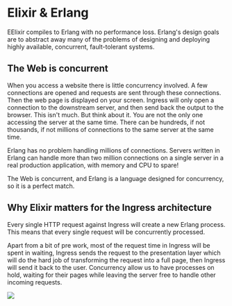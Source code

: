 # Elixir & Erlang

EElixir compiles to Erlang with no performance loss. Erlang's design goals are to abstract away many of the problems of designing and deploying highly available, concurrent, fault-tolerant systems.

## The Web is concurrent

When you access a website there is little concurrency involved. A few connections are opened and requests are sent through these connections. Then the web page is displayed on your screen. Ingress will only open a connection to the downstream server, and then send back the output to the browser. This isn't much.
But think about it. You are not the only one accessing the server at the same time. There can be hundreds, if not thousands, if not millions of connections to the same server at the same time.

Erlang has no problem handling millions of connections. Servers written in Erlang can handle more than two million connections on a single server in a real production application, with memory and CPU to spare!

The Web is concurrent, and Erlang is a language designed for concurrency, so it is a perfect match.

## Why Elixir matters for the Ingress architecture

Every single HTTP request against Ingress will create a new Erlang process. This means that every single request will be concurrently processed.

Apart from a bit of pre work, most of the request time in Ingress will be spent in waiting, Ingress sends the request to the presentation layer which will do the hard job of transforming the request into a full page, then Ingress will send it back to the user. 
Concurrency allow us to have processes on hold, waiting for their pages while leaving the server free to handle other incoming requests.

![](https://d2mxuefqeaa7sj.cloudfront.net/s_597D568B71C1719AF6004629DE6055CDF1335896E4BB3C9AB9432D233E8E245B_1552558055231_ingress+zzz.png)
